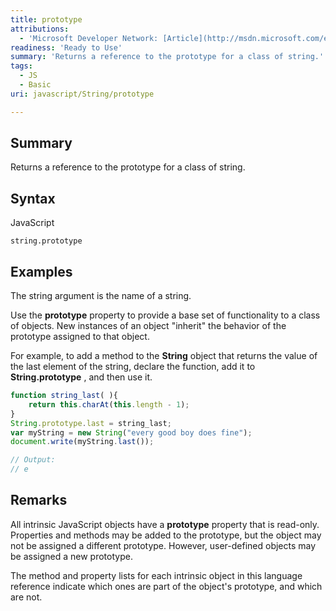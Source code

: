 ```yaml
---
title: prototype
attributions:
  - 'Microsoft Developer Network: [Article](http://msdn.microsoft.com/en-us/library/ie/jj155280(v=vs.94).aspx)'
readiness: 'Ready to Use'
summary: 'Returns a reference to the prototype for a class of string.'
tags:
  - JS
  - Basic
uri: javascript/String/prototype

---
```

## <span>Summary</span>

Returns a reference to the prototype for a class of string.

## <span>Syntax</span>

<span class="language">JavaScript</span>

    string.prototype

## <span>Examples</span>

The string argument is the name of a string.

Use the **prototype** property to provide a base set of functionality to a class of objects. New instances of an object "inherit" the behavior of the prototype assigned to that object.

For example, to add a method to the **String** object that returns the value of the last element of the string, declare the function, add it to **String.prototype** , and then use it.

``` js
function string_last( ){
    return this.charAt(this.length - 1);
}
String.prototype.last = string_last;
var myString = new String("every good boy does fine");
document.write(myString.last());

// Output:
// e
```

## <span>Remarks</span>

All intrinsic JavaScript objects have a **prototype** property that is read-only. Properties and methods may be added to the prototype, but the object may not be assigned a different prototype. However, user-defined objects may be assigned a new prototype.

The method and property lists for each intrinsic object in this language reference indicate which ones are part of the object's prototype, and which are not.

